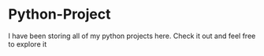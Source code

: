 # Python-Project
I have been storing all of my python projects here. Check it out and feel free to explore it
